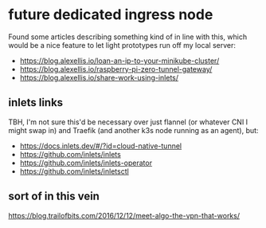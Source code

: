 # future dedicated ingress node

Found some articles describing something kind of in line with this, which would be a nice feature to let light prototypes run off my local server:

- https://blog.alexellis.io/loan-an-ip-to-your-minikube-cluster/
- https://blog.alexellis.io/raspberry-pi-zero-tunnel-gateway/
- https://blog.alexellis.io/share-work-using-inlets/

## inlets links

TBH, I'm not sure this'd be necessary over just flannel (or whatever CNI I might swap in) and Traefik (and another k3s node running as an agent), but:

- https://docs.inlets.dev/#/?id=cloud-native-tunnel
- https://github.com/inlets/inlets
- https://github.com/inlets/inlets-operator
- https://github.com/inlets/inletsctl

## sort of in this vein

https://blog.trailofbits.com/2016/12/12/meet-algo-the-vpn-that-works/
